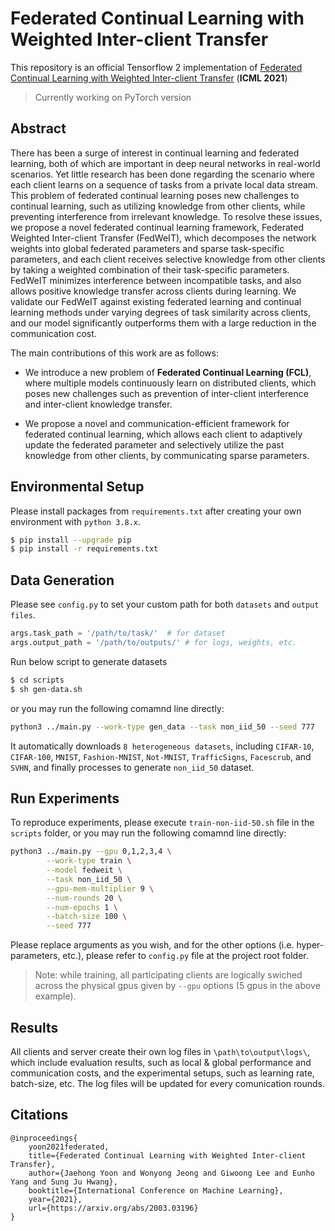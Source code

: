 # Federated Continual Learning with Weighted Inter-client Transfer

This repository is an official Tensorflow 2 implementation of [Federated Continual Learning with Weighted Inter-client Transfer](https://arxiv.org/abs/2003.03196) (**ICML 2021**)

> Currently working on PyTorch version 

## Abstract

There has been a surge of interest in continual learning and federated learning, both of which are important in deep neural networks in real-world scenarios. Yet little research has been done regarding the scenario where each client learns on a sequence of tasks from a private local data stream. This problem of federated continual learning poses new challenges to continual learning, such as utilizing knowledge from other clients, while preventing interference from irrelevant knowledge.  To resolve these issues, we propose a novel federated continual learning framework, Federated Weighted Inter-client Transfer (FedWeIT), which decomposes the network weights into global federated parameters and sparse task-specific parameters, and each client receives selective knowledge from other clients by taking a weighted combination of their task-specific parameters. FedWeIT minimizes interference between incompatible tasks, and also allows positive knowledge transfer across clients during learning. We validate our FedWeIT against existing federated learning and continual learning methods under varying degrees of task similarity across clients, and our model significantly outperforms them with a large reduction in the communication cost. 

The main contributions of this work are as follows:

* We introduce a new problem of **Federated Continual Learning (FCL)**, where multiple models continuously learn on distributed clients, which poses new challenges such as prevention of inter-client interference and inter-client knowledge transfer. 

* We propose a novel and communication-efficient framework for federated continual learning, which allows each client to adaptively update the federated parameter and selectively utilize the past knowledge from other clients, by communicating sparse parameters. 


## Environmental Setup

Please install packages from `requirements.txt` after creating your own environment with `python 3.8.x`.

```bash
$ pip install --upgrade pip
$ pip install -r requirements.txt
```

## Data Generation
Please see `config.py` to set your custom path for both `datasets` and `output files`.
```python
args.task_path = '/path/to/task/'  # for dataset
args.output_path = '/path/to/outputs/' # for logs, weights, etc.
```
Run below script to generate datasets
```bash
$ cd scripts
$ sh gen-data.sh
```
or you may run the following comamnd line directly:

```bash
python3 ../main.py --work-type gen_data --task non_iid_50 --seed 777 
```
It automatically downloads `8 heterogeneous datasets`, including `CIFAR-10`, `CIFAR-100`, `MNIST`, `Fashion-MNIST`, `Not-MNIST`, `TrafficSigns`, `Facescrub`, and `SVHN`, and finally processes to generate `non_iid_50` dataset.

## Run Experiments
To reproduce experiments, please execute `train-non-iid-50.sh` file in the `scripts` folder, or you may run the following comamnd line directly:

```bash
python3 ../main.py --gpu 0,1,2,3,4 \
		--work-type train \
		--model fedweit \
		--task non_iid_50 \
	 	--gpu-mem-multiplier 9 \
		--num-rounds 20 \
		--num-epochs 1 \
		--batch-size 100 \
		--seed 777 
```
Please replace arguments as you wish, and for the other options (i.e. hyper-parameters, etc.), please refer to `config.py` file at the project root folder.

> Note: while training, all participating clients are logically swiched across the physical gpus given by `--gpu` options (5 gpus in the above example). 

## Results
All clients and server create their own log files in `\path\to\output\logs\`, which include evaluation results, such as local & global performance and communication costs, and the experimental setups, such as learning rate, batch-size, etc. The log files will be updated for every comunication rounds. 

## Citations
```
@inproceedings{
    yoon2021federated,
    title={Federated Continual Learning with Weighted Inter-client Transfer},
    author={Jaehong Yoon and Wonyong Jeong and Giwoong Lee and Eunho Yang and Sung Ju Hwang},
    booktitle={International Conference on Machine Learning},
    year={2021},
    url={https://arxiv.org/abs/2003.03196}
}
```
